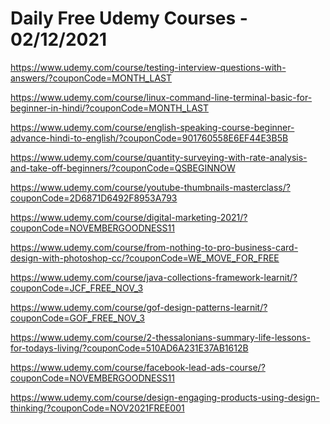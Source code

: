# Daily Free Udemy Courses - 02/12/2021

https://www.udemy.com/course/testing-interview-questions-with-answers/?couponCode=MONTH_LAST
https://www.udemy.com/course/linux-command-line-terminal-basic-for-beginner-in-hindi/?couponCode=MONTH_LAST
https://www.udemy.com/course/english-speaking-course-beginner-advance-hindi-to-english/?couponCode=901760558E6EF44E3B5B
https://www.udemy.com/course/quantity-surveying-with-rate-analysis-and-take-off-beginners/?couponCode=QSBEGINNOW
https://www.udemy.com/course/youtube-thumbnails-masterclass/?couponCode=2D6871D6492F8953A793
https://www.udemy.com/course/digital-marketing-2021/?couponCode=NOVEMBERGOODNESS11
https://www.udemy.com/course/from-nothing-to-pro-business-card-design-with-photoshop-cc/?couponCode=WE_MOVE_FOR_FREE
https://www.udemy.com/course/java-collections-framework-learnit/?couponCode=JCF_FREE_NOV_3
https://www.udemy.com/course/gof-design-patterns-learnit/?couponCode=GOF_FREE_NOV_3
https://www.udemy.com/course/2-thessalonians-summary-life-lessons-for-todays-living/?couponCode=510AD6A231E37AB1612B
https://www.udemy.com/course/facebook-lead-ads-course/?couponCode=NOVEMBERGOODNESS11
https://www.udemy.com/course/design-engaging-products-using-design-thinking/?couponCode=NOV2021FREE001

